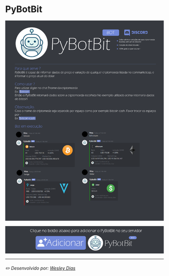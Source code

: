 # PyBotBit

![BotInfo](https://raw.githubusercontent.com/WeDias/PyBotBit/master/ignorar/BotInfo.png)

[![BotAdd](https://github.com/WeDias/PyBotBit/blob/master/ignorar/BotAddBtn.png)](https://discordapp.com/api/oauth2/authorize?client_id=700716815440937030&permissions=522304&scope=bot)

---
###### ✏️ Desenvolvido por: [*Wesley Dias*](https://github.com/WeDias)
